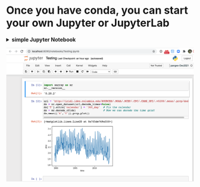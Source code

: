 # Once you have conda, you can start your own Jupyter or JupyterLab

<details> <summary><b>simple Jupyter Notebook</b><p align="center"><img src="../assets/imgs/JupyterNotebook.png"></p></summary>
<p>  
```
# Setup:
conda install jupyter
conda install -c conda-forge jupyterlab
# Run:
jupyter notebook --no-browser --port=8090
```

To see what jupyter notebooks you have running:
```
jupyter notebook list
```
  </p>
  
<details> <summary><b>Jupyter Lab</b><p align="center"><img src="../assets/imgs/JupyterLab.png"></p></summary> 
<p>  
```
# Setup:
conda install -c conda-forge jupyterlab
jupyter server --generate-config
jupyter server password
# Run:
jupyter lab --no-browser --port=8090
```
  </p>
  
  
# Then start an ssh tunnel on your local machine:
```
ssh -N -L 8090:localhost:8090 <user>@<remote>
```

# and point your browser to http://localhost:8090/

